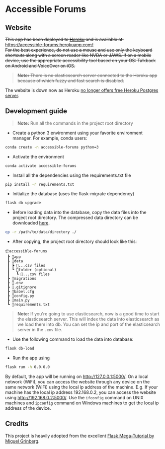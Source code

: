 # Accessible Forums

## Website
~~This app has been deployed to [Heroku](https://www.heroku.com/) and is available at: https://accessible-forums.herokuapp.com/.  
For the best experience, do not use a mouse and use only the keyboard shortcuts along with a screen reader like NVDA or JAWS. If on a mobile device, use the appropriate accessibility tool based on your OS: Talkback on Android and VoiceOver on iOS.~~  
>~~**Note:** There is no elasticsearch server connected to the Heroku app because of which fuzzy and fast search is disabled.~~  

The website is down now as Heroku [no longer offers free Heroku Postgres server](https://blog.heroku.com/next-chapter).

## Development guide
>**Note:** Run all the commands in the project root directory
- Create a python 3 environment using your favorite environment manager. For example, conda users:
```bash
conda create -n accessible-forums python=3
```
- Activate the environment
```bash
conda activate accessible-forums
```
- Install all the dependencies using the requirements.txt file
```bash
pip install -r requirements.txt
```
- Initialize the database (uses the flask-migrate dependency)
```bash
flask db upgrade
```
- Before loading data into the database, copy the data files into the project root directory. The compressed data 
directory can be downloaded [here](https://drive.google.com/uc?export=download&id=1grOjuzYedwTrJ3-GTQqkMpegPCc3aT4a).
```bash
cp -r /path/to/data/directory ./
```
- After copying, the project root directory should look like this:  
```
📦accessible-forums  
 ┣ 📂app  
 ┣ 📂data  
 ┃ ┣ 📜...csv files  
 ┃ ┗ 📂folder (optional)  
 ┃   ┗ 📜...csv files  
 ┣ 📂migrations  
 ┣ 📜.env  
 ┣ 📜.gitignore  
 ┣ 📜babel.cfg  
 ┣ 📜config.py  
 ┣ 📜main.py  
 ┗ 📜requirements.txt
```
>**Note:** If you're going to use elasticsearch, now is a good time to start the elasticsearch server.
This will index the data into elasticsearch as we load them into db. 
You can set the ip and port of the elasticsearch server in the `.env` file.
- Use the following command to load the data into database:
```bash
flask db-load
```
- Run the app using
```bash
flask run -h 0.0.0.0
```
By default, the app will be running on http://127.0.0.1:5000/.
On a local network (WiFi), you can access the website through any device on the same network (WiFi) using the local 
ip address of the machine. E.g. If your machine has the local ip address 192.168.0.2, you can access the website using 
http://192.168.0.2:5000/. Use the `ifconfig` command on UNIX machines and `ipconfig` command on Windows machines to get 
the local ip address of the device.

## Credits
This project is heavily adopted from the excellent [Flask Mega-Tutorial by Miguel Grinberg](https://blog.miguelgrinberg.com/post/the-flask-mega-tutorial-part-i-hello-world).
